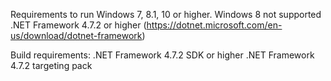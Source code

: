 Requirements to run
Windows 7, 8.1, 10 or higher. Windows 8 not supported
.NET Framework 4.7.2 or higher (https://dotnet.microsoft.com/en-us/download/dotnet-framework)

Build requirements:
.NET Framework 4.7.2 SDK or higher
.NET Framework 4.7.2 targeting pack